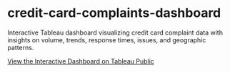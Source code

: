 # credit-card-complaints-dashboard
Interactive Tableau dashboard visualizing credit card complaint data with insights on volume, trends, response times, issues, and geographic patterns.

[View the Interactive Dashboard on Tableau Public](https://public.tableau.com/app/profile/simranjeet.gill/viz/CREDITCARDCOMPLAINTSDASHBOARD_17215884784120/Dashboard1)
